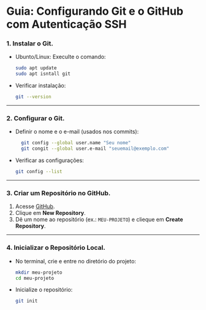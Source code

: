 # Guia: Configurando Git e o GitHub com Autenticação SSH

### 1. Instalar o Git.

* Ubunto/Linux: Execulte o comando:  
  ```bash
  sudo apt update
  sudo apt isntall git
  ```
  
* Verificar instalação:   
  
  ```      bash
  git --version
  ```

---

### 2. Configurar o Git.

* Definir o nome e o e-mail (usados nos commits):
  ```bash
    git config --global user.name "Seu nome"
    git congit --global user.e-mail "seuemail@exemplo.com"
  ```

* Verificar as configurações:

  ``` bash
  git config --list
  ```

---

### 3. Criar um Repositório no GitHub.

1. Acesse [GitHub](https://github.com/).
2. Clique em **New Repository**.
3. Dê um nome ao repositório (ex.: `MEU-PROJETO`) e clieque em **Create Repository**.

---

### 4. Inicializar o Repositório Local.

* No terminal, crie e entre no diretório do projeto:
  ``` bash
  mkdir meu-projeto
  cd meu-projeto
  ```

* Inicialize o repositório:
  ```bash
  git init
  ```

